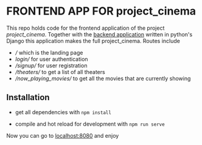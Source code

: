 # FRONTEND APP FOR project_cinema
This repo holds code for the frontend application of the project _project_cinema_. 
Together with the [backend application](https://github.com/gerry3105/project_cinema_backend) written in python's Django this application makes 
the full project_cinema. Routes include
* _/_ which is the landing page
* _login/_ for user authentication
* _/signup/_ for user registration
* _/theaters/_ to get a list of all theaters
* _/now_playing_movies/_ to get all the movies that are currently showing

## Installation
* get all dependencies with
```npm install```
  
* compile and hot reload for development with 
```npm run serve```
  
Now you can go to [localhost:8080](localhost:8000) and enjoy

